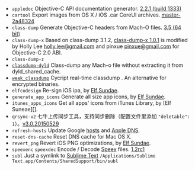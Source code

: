 + `appledoc` Objective-C API documentation generator. [2.2.1 (build 1333)][appledoc]
+ `cartool` Export images from OS X / iOS .car CoreUI archives. [master-2a48324][cartool]
+ `class-dump` Generate Objective-C headers from Mach-O files. [3.5 (64 bit)][class-dump]
+ `class-dump-x` Based on class-dump 3.1.2, [class-dump-x 1.0.1][class-dump-x] is modified by Holly Lee <holly.lee@gmail.com> and pinxue <pinxue@gmail.com> for Objective-C 2.0 ABI.
+ `class-dump-z`
+ [`classdump-dyld`][classdump-dyld] Class-dump any Mach-o file without extracting it from dyld_shared_cache.
+ [`weak_classdump`][weak_classdump] Cycript real-time classdump . An alternative for encrypted binaries.
+ `elfcodesign` Re-sign iOS ipa, by [Elf Sundae][].
+ `generate_app_icons` Generate all size app icons, by [Elf Sundae][].
+ `itunes_apps_icons` Get all apps' icons from iTunes Library, by [Elf Suneae][].
+ `qrsync-v2` 七牛上传同步工具，支持同步删除（配置文件里添加 `"deletable": 1`）。[v3.0.20150529][qrsync]
+ `refresh-hosts` Update Google [hosts][] and [Apple DNS][].
+ `reset-dns-cache` Reset DNS cache for Mac OS X.
+ `revert_png` Revert iOS PNG optimizations, by [Elf Sundae].
+ `speexenc` `speexdec` Encode / Decode [Speex][] files. [1.2rc1][speex]
+ `subl` Just a symlink to [Sublime Text][] `/Applications/Sublime Text.app/Contents/SharedSupport/bin/subl`

[appledoc]: https://github.com/tomaz/appledoc
[cartool]: https://github.com/steventroughtonsmith/cartool
[class-dump]: https://github.com/nygard/class-dump
[class-dump-x]: http://code.google.com/p/class-dump-x
[classdump-dyld]: https://github.com/limneos/classdump-dyld
[weak_classdump]: https://github.com/limneos/weak_classdump
[Elf Sundae]: https://github.com/ElfSundae
[qrsync]: http://developer.qiniu.com/code/v6/tool/qrsync.html
[hosts]: https://github.com/racaljk/hosts
[Apple DNS]: https://github.com/gongjianhui/AppleDNS
[speex]: http://www.speex.org
[Sublime Text]: https://www.sublimetext.com
